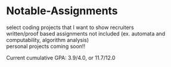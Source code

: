 # Notable-Assignments
select coding projects that I want to show recruiters <br/>
written/proof based assignments not included (ex. automata and computability, algorithm analysis) <br/>
personal projects coming soon!! <br/>

Current cumulative GPA: 3.9/4.0, or 11.7/12.0
